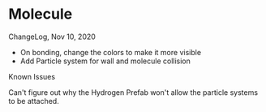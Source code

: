 # Molecule 



ChangeLog, Nov 10, 2020

* On bonding, change the colors to make it more visible
* Add Particle system for wall and molecule collision


Known Issues

Can't figure out why the Hydrogen Prefab won't allow the particle systems to be attached.


